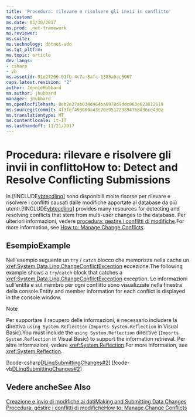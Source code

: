 ```yaml
---
title: 'Procedura: rilevare e risolvere gli invii in conflitto'
ms.custom: 
ms.date: 03/30/2017
ms.prod: .net-framework
ms.reviewer: 
ms.suite: 
ms.technology: dotnet-ado
ms.tgt_pltfrm: 
ms.topic: article
dev_langs:
- csharp
- vb
ms.assetid: 91e27206-01fb-4c7a-8afc-1383a6ac5067
caps.latest.revision: "2"
author: JennieHubbard
ms.author: jhubbard
manager: jhubbard
ms.openlocfilehash: 8eb2e27ab034d464ba6978d9ddc063e623812619
ms.sourcegitcommit: 4f3fef493080a43e70e951223894768d36ce430a
ms.translationtype: MT
ms.contentlocale: it-IT
ms.lasthandoff: 11/21/2017
---
```

# <a name="how-to-detect-and-resolve-conflicting-submissions"></a><span data-ttu-id="d3bde-102">Procedura: rilevare e risolvere gli invii in conflitto</span><span class="sxs-lookup"><span data-stu-id="d3bde-102">How to: Detect and Resolve Conflicting Submissions</span></span>
<span data-ttu-id="d3bde-103">In [!INCLUDE[vbtecdlinq](../../../../../../includes/vbtecdlinq-md.md)] sono disponibili molte risorse per rilevare e risolvere i conflitti causati dalle modifiche apportate al database da più utenti.</span><span class="sxs-lookup"><span data-stu-id="d3bde-103">[!INCLUDE[vbtecdlinq](../../../../../../includes/vbtecdlinq-md.md)] provides many resources for detecting and resolving conflicts that stem from multi-user changes to the database.</span></span> <span data-ttu-id="d3bde-104">Per ulteriori informazioni, vedere [procedura: gestire i conflitti di modifiche](../../../../../../docs/framework/data/adonet/sql/linq/how-to-manage-change-conflicts.md).</span><span class="sxs-lookup"><span data-stu-id="d3bde-104">For more information, see [How to: Manage Change Conflicts](../../../../../../docs/framework/data/adonet/sql/linq/how-to-manage-change-conflicts.md).</span></span>  
  
## <a name="example"></a><span data-ttu-id="d3bde-105">Esempio</span><span class="sxs-lookup"><span data-stu-id="d3bde-105">Example</span></span>  
 <span data-ttu-id="d3bde-106">Nell'esempio seguente un `try` / `catch` blocco che memorizza nella cache un <xref:System.Data.Linq.ChangeConflictException> eccezione.</span><span class="sxs-lookup"><span data-stu-id="d3bde-106">The following example shows a `try`/`catch` block that catches a <xref:System.Data.Linq.ChangeConflictException> exception.</span></span> <span data-ttu-id="d3bde-107">Le informazioni sull'entità e sul membro per ogni conflitto sono visualizzate nella finestra della console.</span><span class="sxs-lookup"><span data-stu-id="d3bde-107">Entity and member information for each conflict is displayed in the console window.</span></span>  
  
> [!NOTE]
>  <span data-ttu-id="d3bde-108">Per supportare il recupero delle informazioni, è necessario includere la direttiva `using System.Reflection` (`Imports System.Reflection` in Visual Basic).</span><span class="sxs-lookup"><span data-stu-id="d3bde-108">You must include the `using System.Reflection` directive (`Imports System.Reflection` in Visual Basic) to support the information retrieval.</span></span> <span data-ttu-id="d3bde-109">Per altre informazioni, vedere <xref:System.Reflection>.</span><span class="sxs-lookup"><span data-stu-id="d3bde-109">For more information, see <xref:System.Reflection>.</span></span>  
  
 [!code-csharp[DLinqSubmittingChanges#2](../../../../../../samples/snippets/csharp/VS_Snippets_Data/DLinqSubmittingChanges/cs/Program.cs#2)]
 [!code-vb[DLinqSubmittingChanges#2](../../../../../../samples/snippets/visualbasic/VS_Snippets_Data/DLinqSubmittingChanges/vb/Module1.vb#2)]  
  
## <a name="see-also"></a><span data-ttu-id="d3bde-110">Vedere anche</span><span class="sxs-lookup"><span data-stu-id="d3bde-110">See Also</span></span>  
 [<span data-ttu-id="d3bde-111">Creazione e invio di modifiche ai dati</span><span class="sxs-lookup"><span data-stu-id="d3bde-111">Making and Submitting Data Changes</span></span>](../../../../../../docs/framework/data/adonet/sql/linq/making-and-submitting-data-changes.md)  
 [<span data-ttu-id="d3bde-112">Procedura: gestire i conflitti di modifiche</span><span class="sxs-lookup"><span data-stu-id="d3bde-112">How to: Manage Change Conflicts</span></span>](../../../../../../docs/framework/data/adonet/sql/linq/how-to-manage-change-conflicts.md)
